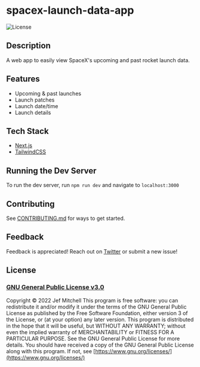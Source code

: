 # spacex-launch-data-app

![License](https://img.shields.io/badge/license-GPL%203.0-blue)

## Description

A web app to easily view SpaceX's upcoming and past rocket launch data.

## Features

- Upcoming & past launches
- Launch patches
- Launch date/time
- Launch details

## Tech Stack

- [Next.js](https://nextjs.org/)
- [TailwindCSS](https://tailwindcss.com/)

## Running the Dev Server

To run the dev server, run `npm run dev` and navigate to `localhost:3000`

## Contributing

See [CONTRIBUTING.md](/CONTRIBUTING.md) for ways to get started.

## Feedback

Feedback is appreciated! Reach out on [Twitter](https://twitter.com/jef_mitchell) or submit a new issue!

## License

### [GNU General Public License v3.0](https://spdx.org/licenses/GPL-3.0-only.html)

Copyright &copy; 2022 Jef Mitchell
This program is free software: you can redistribute it and/or modify it under the terms of the GNU General Public License as published by the Free Software Foundation, either version 3 of the License, or (at your option) any later version.
This program is distributed in the hope that it will be useful, but WITHOUT ANY WARRANTY; without even the implied warranty of MERCHANTABILITY or FITNESS FOR A PARTICULAR PURPOSE. See the GNU General Public License for more details.
You should have received a copy of the GNU General Public License along with this program. If not, see [https://www.gnu.org/licenses/](https://www.gnu.org/licenses/)
